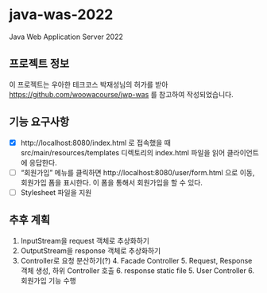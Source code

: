 # java-was-2022

Java Web Application Server 2022

## 프로젝트 정보

이 프로젝트는 우아한 테크코스 박재성님의 허가를 받아 https://github.com/woowacourse/jwp-was
를 참고하여 작성되었습니다.

## 기능 요구사항

- [x] http://localhost:8080/index.html 로 접속했을 때 src/main/resources/templates 디렉토리의 index.html 파일을 읽어 클라이언트에 응답한다.
- [ ] “회원가입” 메뉴를 클릭하면 http://localhost:8080/user/form.html 으로 이동, 회원가입 폼을 표시한다. 이 폼을 통해서 회원가입을 할 수 있다.
- [ ] Stylesheet 파일을 지원

## 추후 계획

1. InputStream을 request 객체로 추상화하기
2. OutputStream을 response 객체로 추상화하기
3. Controller로 요청 분산하기(?)
    4. Facade Controller
        5. Request, Response 객체 생성, 하위 Controller 호출
        6. response static file
    5. User Controller
        6. 회원가입 기능 수행
